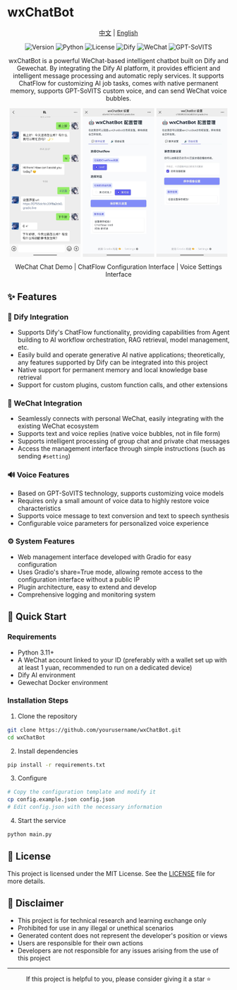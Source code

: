 # wxChatBot

<div align="center">
  <a href="../../README.md">中文</a> | 
  <a href="README.md">English</a>
</div>

<div align="center">

![Version](https://img.shields.io/badge/version-1.0.0-blue)
![Python](https://img.shields.io/badge/Python-3.11+-green)
![License](https://img.shields.io/badge/license-MIT-orange)
![Dify](https://img.shields.io/badge/Dify-Powered-purple)
![WeChat](https://img.shields.io/badge/WeChat-Work-brightgreen)
![GPT-SoVITS](https://img.shields.io/badge/GPT--SoVITS-Enabled-red)

</div>

<p align="center">wxChatBot is a powerful WeChat-based intelligent chatbot built on Dify and Gewechat. By integrating the Dify AI platform, it provides efficient and intelligent message processing and automatic reply services. It supports ChatFlow for customizing AI job tasks, comes with native permanent memory, supports GPT-SoVITS custom voice, and can send WeChat voice bubbles.</p>

<div align="center" style="display: flex; justify-content: center; flex-wrap: nowrap; gap: 5px; max-width: 100%; overflow-x: auto;">
  <img src="../../docs/images/wxchat_demo.jpg" alt="WeChat Chat Demo" width="32%" style="max-width: 32%;">
  <img src="../../docs/images/settings_chatflow.jpg" alt="Feature Display" width="32%" style="max-width: 32%;">
  <img src="../../docs/images/settings_voice.jpg" alt="Voice Settings Interface" width="32%" style="max-width: 32%;">
</div>
<p align="center">WeChat Chat Demo | ChatFlow Configuration Interface | Voice Settings Interface</p>


## ✨ Features

### 🤖 Dify Integration
- Supports Dify's ChatFlow functionality, providing capabilities from Agent building to AI workflow orchestration, RAG retrieval, model management, etc.
- Easily build and operate generative AI native applications; theoretically, any features supported by Dify can be integrated into this project
- Native support for permanent memory and local knowledge base retrieval
- Support for custom plugins, custom function calls, and other extensions

### 📱 WeChat Integration
- Seamlessly connects with personal WeChat, easily integrating with the existing WeChat ecosystem
- Supports text and voice replies (native voice bubbles, not in file form)
- Supports intelligent processing of group chat and private chat messages
- Access the management interface through simple instructions (such as sending `#setting`)

### 🔊 Voice Features
- Based on GPT-SoVITS technology, supports customizing voice models
- Requires only a small amount of voice data to highly restore voice characteristics
- Supports voice message to text conversion and text to speech synthesis
- Configurable voice parameters for personalized voice experience

### ⚙️ System Features
- Web management interface developed with Gradio for easy configuration
- Uses Gradio's share=True mode, allowing remote access to the configuration interface without a public IP
- Plugin architecture, easy to extend and develop
- Comprehensive logging and monitoring system

## 🚀 Quick Start

### Requirements
- Python 3.11+
- A WeChat account linked to your ID (preferably with a wallet set up with at least 1 yuan, recommended to run on a dedicated device)
- Dify AI environment
- Gewechat Docker environment

### Installation Steps

1. Clone the repository
```bash
git clone https://github.com/yourusername/wxChatBot.git
cd wxChatBot
```

2. Install dependencies
```bash
pip install -r requirements.txt
```

3. Configure
```bash
# Copy the configuration template and modify it
cp config.example.json config.json
# Edit config.json with the necessary information
```

4. Start the service
```bash
python main.py
```

## 📄 License

This project is licensed under the MIT License. See the [LICENSE](../../LICENSE) file for more details.

## 📜 Disclaimer
- This project is for technical research and learning exchange only
- Prohibited for use in any illegal or unethical scenarios
- Generated content does not represent the developer's position or views
- Users are responsible for their own actions
- Developers are not responsible for any issues arising from the use of this project

---

<p align="center">If this project is helpful to you, please consider giving it a star ⭐️</p> 